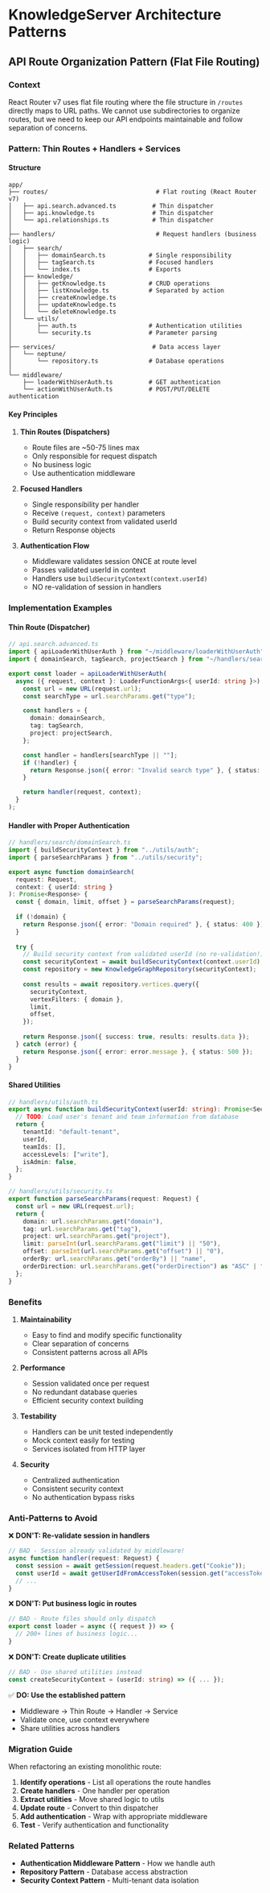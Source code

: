 # KnowledgeServer Architecture Patterns

## API Route Organization Pattern (Flat File Routing)

### Context
React Router v7 uses flat file routing where the file structure in `/routes` directly maps to URL paths. We cannot use subdirectories to organize routes, but we need to keep our API endpoints maintainable and follow separation of concerns.

### Pattern: Thin Routes + Handlers + Services

#### Structure
```
app/
├── routes/                              # Flat routing (React Router v7)
│   ├── api.search.advanced.ts          # Thin dispatcher
│   ├── api.knowledge.ts                # Thin dispatcher  
│   └── api.relationships.ts            # Thin dispatcher
│
├── handlers/                            # Request handlers (business logic)
│   ├── search/
│   │   ├── domainSearch.ts            # Single responsibility
│   │   ├── tagSearch.ts               # Focused handlers
│   │   └── index.ts                   # Exports
│   ├── knowledge/
│   │   ├── getKnowledge.ts            # CRUD operations
│   │   ├── listKnowledge.ts           # Separated by action
│   │   ├── createKnowledge.ts
│   │   ├── updateKnowledge.ts
│   │   └── deleteKnowledge.ts
│   └── utils/
│       ├── auth.ts                    # Authentication utilities
│       └── security.ts                # Parameter parsing
│
├── services/                           # Data access layer
│   └── neptune/
│       └── repository.ts              # Database operations
│
└── middleware/
    ├── loaderWithUserAuth.ts          # GET authentication
    └── actionWithUserAuth.ts          # POST/PUT/DELETE authentication
```

#### Key Principles

1. **Thin Routes (Dispatchers)**
   - Route files are ~50-75 lines max
   - Only responsible for request dispatch
   - No business logic
   - Use authentication middleware

2. **Focused Handlers**
   - Single responsibility per handler
   - Receive `(request, context)` parameters
   - Build security context from validated userId
   - Return Response objects

3. **Authentication Flow**
   - Middleware validates session ONCE at route level
   - Passes validated userId in context
   - Handlers use `buildSecurityContext(context.userId)`
   - NO re-validation of session in handlers

### Implementation Examples

#### Thin Route (Dispatcher)
```typescript
// api.search.advanced.ts
import { apiLoaderWithUserAuth } from "~/middleware/loaderWithUserAuth";
import { domainSearch, tagSearch, projectSearch } from "~/handlers/search";

export const loader = apiLoaderWithUserAuth(
  async ({ request, context }: LoaderFunctionArgs<{ userId: string }>) => {
    const url = new URL(request.url);
    const searchType = url.searchParams.get("type");

    const handlers = {
      domain: domainSearch,
      tag: tagSearch,
      project: projectSearch,
    };

    const handler = handlers[searchType || ""];
    if (!handler) {
      return Response.json({ error: "Invalid search type" }, { status: 400 });
    }

    return handler(request, context);
  }
);
```

#### Handler with Proper Authentication
```typescript
// handlers/search/domainSearch.ts
import { buildSecurityContext } from "../utils/auth";
import { parseSearchParams } from "../utils/security";

export async function domainSearch(
  request: Request,
  context: { userId: string }
): Promise<Response> {
  const { domain, limit, offset } = parseSearchParams(request);
  
  if (!domain) {
    return Response.json({ error: "Domain required" }, { status: 400 });
  }
  
  try {
    // Build security context from validated userId (no re-validation!)
    const securityContext = await buildSecurityContext(context.userId);
    const repository = new KnowledgeGraphRepository(securityContext);
    
    const results = await repository.vertices.query({
      securityContext,
      vertexFilters: { domain },
      limit,
      offset,
    });
    
    return Response.json({ success: true, results: results.data });
  } catch (error) {
    return Response.json({ error: error.message }, { status: 500 });
  }
}
```

#### Shared Utilities
```typescript
// handlers/utils/auth.ts
export async function buildSecurityContext(userId: string): Promise<SecurityContext> {
  // TODO: Load user's tenant and team information from database
  return {
    tenantId: "default-tenant",
    userId,
    teamIds: [],
    accessLevels: ["write"],
    isAdmin: false,
  };
}

// handlers/utils/security.ts
export function parseSearchParams(request: Request) {
  const url = new URL(request.url);
  return {
    domain: url.searchParams.get("domain"),
    tag: url.searchParams.get("tag"),
    project: url.searchParams.get("project"),
    limit: parseInt(url.searchParams.get("limit") || "50"),
    offset: parseInt(url.searchParams.get("offset") || "0"),
    orderBy: url.searchParams.get("orderBy") || "name",
    orderDirection: url.searchParams.get("orderDirection") as "ASC" | "DESC" || "ASC",
  };
}
```

### Benefits

1. **Maintainability**
   - Easy to find and modify specific functionality
   - Clear separation of concerns
   - Consistent patterns across all APIs

2. **Performance**
   - Session validated once per request
   - No redundant database queries
   - Efficient security context building

3. **Testability**
   - Handlers can be unit tested independently
   - Mock context easily for testing
   - Services isolated from HTTP layer

4. **Security**
   - Centralized authentication
   - Consistent security context
   - No authentication bypass risks

### Anti-Patterns to Avoid

❌ **DON'T: Re-validate session in handlers**
```typescript
// BAD - Session already validated by middleware!
async function handler(request: Request) {
  const session = await getSession(request.headers.get("Cookie"));
  const userId = await getUserIdFromAccessToken(session.get("accessToken"));
  // ...
}
```

❌ **DON'T: Put business logic in routes**
```typescript
// BAD - Route files should only dispatch
export const loader = async ({ request }) => {
  // 200+ lines of business logic...
}
```

❌ **DON'T: Create duplicate utilities**
```typescript
// BAD - Use shared utilities instead
const createSecurityContext = (userId: string) => ({ ... });
```

✅ **DO: Use the established pattern**
- Middleware → Thin Route → Handler → Service
- Validate once, use context everywhere
- Share utilities across handlers

### Migration Guide

When refactoring an existing monolithic route:

1. **Identify operations** - List all operations the route handles
2. **Create handlers** - One handler per operation
3. **Extract utilities** - Move shared logic to utils
4. **Update route** - Convert to thin dispatcher
5. **Add authentication** - Wrap with appropriate middleware
6. **Test** - Verify authentication and functionality

### Related Patterns

- **Authentication Middleware Pattern** - How we handle auth
- **Repository Pattern** - Database access abstraction
- **Security Context Pattern** - Multi-tenant data isolation
